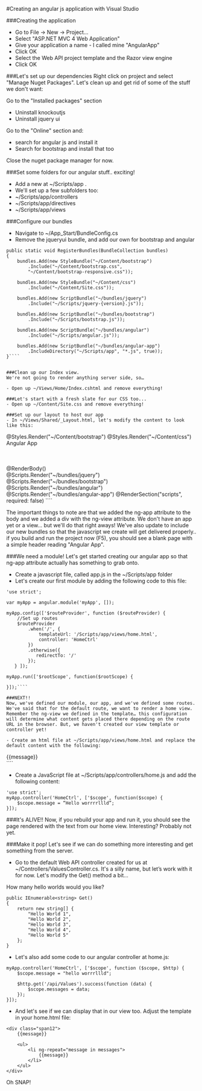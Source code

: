 #Creating an angular js application with Visual Studio

###Creating the application

- Go to File -> New -> Project...
- Select  "ASP.NET MVC 4 Web Application"
- Give your application a name - I called mine "AngularApp"
- Click OK
- Select the Web API project template and the Razor view engine
- Click OK 

###Let's set up our dependencies
Right click on project and select "Manage Nuget Packages". Let's clean up and get rid of some of the stuff we don't want:

Go to the "Installed packages" section

- Uninstall knockoutjs 
- Uninstall jquery ui

Go to the "Online" section and:

- search for angular js and install it
- Search for bootstrap and install that too

Close the nuget package manager for now.

###Set some folders for our angular stuff.. exciting!
- Add a new at ~/Scripts/app . 
- We'll set up a few subfolders too:
 -	~/Scripts/app/controllers
 -	~/Scripts/app/directives
 -	~/Scripts/app/views

###Configure our bundles
- Navigate to ~/App_Start/BundleConfig.cs
- Remove the jqueryui bundle, and add our own for bootstrap and angular

````
public static void RegisterBundles(BundleCollection bundles)
{
    bundles.Add(new StyleBundle("~/Content/bootstrap")
    	.Include("~/Content/bootstrap.css", 
    	"~/Content/bootstrap-responsive.css"));
    
    bundles.Add(new StyleBundle("~/Content/css")
    	.Include("~/Content/Site.css"));

    bundles.Add(new ScriptBundle("~/bundles/jquery")
    	.Include("~/Scripts/jquery-{version}.js"));

    bundles.Add(new ScriptBundle("~/bundles/bootstrap")
    	.Include("~/Scripts/bootstrap.js"));

    bundles.Add(new ScriptBundle("~/bundles/angular")
    	.Include("~/Scripts/angular.js"));

    bundles.Add(new ScriptBundle("~/bundles/angular-app")
    	.IncludeDirectory("~/Scripts/app", "*.js", true));
}````


###Clean up our Index view. 
We're not going to render anything server side, so…

- Open up ~/Views/Home/Index.cshtml and remove everything!

###Let's start with a fresh slate for our CSS too...
- Open up ~/Content/Site.css and remove everything! 

###Set up our layout to host our app
- In ~/Views/Shared/_Layout.html, let's modify the content to look like this:

````
<!DOCTYPE html>
<html lang="en">
<head>
    <meta charset="utf-8" />
    <title>Angular App</title>
    <link href="~/favicon.ico" rel="shortcut icon" type="image/x-icon" />
    <meta name="viewport" content="width=device-width" />
    @Styles.Render("~/Content/bootstrap")
    @Styles.Render("~/Content/css")
</head>
    <body ng-app="myApp">
        <div class="navbar navbar-fixed-top">
            <div class="navbar-inner">
                <div class="brand">
                    Angular App
                </div>
            </div>
        </div>
        <div class="container" style="margin-top:50px;">
            <div class="row" ng-view>
                @RenderBody()
            </div>
        </div>
        @Scripts.Render("~/bundles/jquery")
        @Scripts.Render("~/bundles/bootstrap")
        @Scripts.Render("~/bundles/angular")
        @Scripts.Render("~/bundles/angular-app")
        @RenderSection("scripts", required: false)
    </body>
</html>````

The important things to note are that we added the ng-app attribute to the body and we added a div with the ng-view attribute. We don't have an app yet or a view… but we'll do that right aways!  We've also update to include our new bundles so that the javascript we create will get delivered properly..  if you build and run the project now (F5), you should see a blank page with a simple header reading "Angular App".

###We need a module!
Let's get started creating our angular app so that ng-app attribute actually has something to grab onto.
- Create a javascript file, called app.js in the ~/Scripts/app folder
- Let's create our first module by adding the following code to this file:

````
'use strict';

var myApp = angular.module('myApp', []);

myApp.config(['$routeProvider', function ($routeProvider) {
    //Set up routes
    $routeProvider
        .when('/', {
            templateUrl: '/Scripts/app/views/home.html',
            controller: 'HomeCtrl'
        })
        .otherwise({
           redirectTo: '/' 
        });
   } ]);

myApp.run(['$rootScope', function($rootScope) {

}]);````

###NEXT!!
Now, we've defined our module, our app, and we've defined some routes. We've said that for the default route, we want to render a home view. Remember the ng-view we defined in the template… this configuration will determine what content gets placed there depending on the route URL in the browser. But, we haven't created our view template or controller yet!

- Create an html file at ~/Scripts/app/views/home.html and replace the default content with the following:

 ````
 <div class="span12">    
    {{message}}
</div>
````

- Create a JavaScript file at ~/Scripts/app/controllers/home.js and add the following content:

````
'use strict';
myApp.controller('HomeCtrl', ['$scope', function($scope) {
	$scope.message = “Hello worrrrllld”;    
}]);
````

###It's ALIVE!!
Now, if you rebuild your app and run it, you should see the page rendered with the text from our home view. Interesting? Probably not yet.

###Make it pop!
Let's see if we can do something more interesting and get something from the server.

- Go to the default Web API controller created for us at ~/Controllers/ValuesController.cs. It's a silly name, but let’s work with it for now. Let's modify the Get() method a bit…

How many hello worlds would you like?

````
public IEnumerable<string> Get()
{
    return new string[] { 
        "Hello World 1", 
        "Hello World 2", 
        "Hello World 3", 
        "Hello World 4", 
        "Hello World 5"
    };
}
````

- Let's also add some code to our angular controller at home.js:

````
myApp.controller('HomeCtrl', ['$scope', function ($scope, $http) {
    $scope.message = "hello worrrllld";

    $http.get('/api/Values').success(function (data) {
        $scope.messages = data;
    });
}]);
````

- And let's see if we can display that in our view too. Adjust the template in your home.html file:
````
<div class="span12">
    {{message}}

    <ul>
        <li ng-repeat="message in messages">
            {{message}}
        </li>
    </ul>
</div>
````

Oh SNAP!
